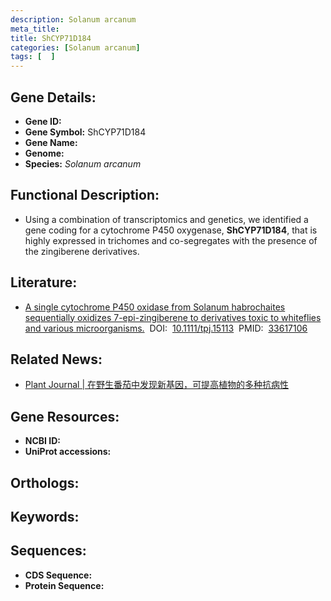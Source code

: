 ```yaml
---
description: Solanum arcanum
meta_title:
title: ShCYP71D184
categories: [Solanum arcanum]
tags: [  ]
---
```


## Gene Details:
- **Gene ID:**	[]()
- **Gene Symbol:** ShCYP71D184
- **Gene Name:** 
- **Genome:** []()
- **Species:** *Solanum arcanum*

## Functional Description:
   - Using a combination of transcriptomics and genetics, we identified a gene coding for a cytochrome P450 oxygenase, **ShCYP71D184**, that is highly expressed in trichomes and co-segregates with the presence of the zingiberene derivatives. 

## Literature:
   - [A single cytochrome P450 oxidase from Solanum habrochaites sequentially oxidizes 7-epi-zingiberene to derivatives toxic to whiteflies and various microorganisms.]( https://onlinelibrary.wiley.com/doi/10.1111/tpj.15113)&nbsp;&nbsp;DOI:&nbsp;&nbsp;[10.1111/tpj.15113](https://onlinelibrary.wiley.com/doi/10.1111/tpj.15113)&nbsp;&nbsp;PMID:&nbsp;&nbsp;[33617106](https://pubmed.ncbi.nlm.nih.gov/33617106/)

## Related News:
   - [Plant Journal | 在野生番茄中发现新基因，可提高植物的多种抗病性](https://mp.weixin.qq.com/s?__biz=Mzg3MDEwNDEyMg==&mid=2247501192&idx=3&sn=b4049d33f9347db8c7f792e8d5547f62&chksm=ce9068ddf9e7e1cb763fa6bd6709ec7aa4c458ab9cd70715f02a79f0797675392bcf62eb276e&scene=27#wechat_redirect)

## Gene Resources:
- **NCBI ID:** [](https://www.ncbi.nlm.nih.gov/gene/?term=)
- **UniProt accessions:** [](https://www.uniprot.org/uniprotkb//entry)

## Orthologs:


## Keywords:


## Sequences:
- **CDS Sequence:**
- **Protein Sequence:**
